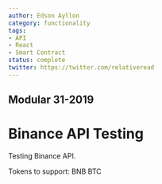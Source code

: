 ```yaml
---
author: Edson Ayllon
category: functionality
tags:
- API
- React
- Smart Contract
status: complete
twitter: https://twitter.com/relativeread
---
```


## Modular 31-2019

# Binance API Testing
 
Testing Binance API.

Tokens to support: 
BNB
BTC
